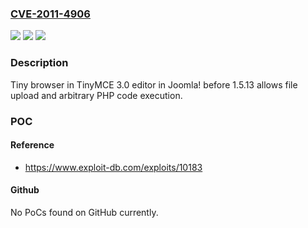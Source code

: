 ### [CVE-2011-4906](https://cve.mitre.org/cgi-bin/cvename.cgi?name=CVE-2011-4906)
![](https://img.shields.io/static/v1?label=Product&message=Tiny%20browser%20included%20with%20TinyMCE%203.0&color=blue)
![](https://img.shields.io/static/v1?label=Version&message=n%2Fa&color=blue)
![](https://img.shields.io/static/v1?label=Vulnerability&message=Arbitrary%20PHP%20Code%20Execution&color=brighgreen)

### Description

Tiny browser in TinyMCE 3.0 editor in Joomla! before 1.5.13 allows file upload and arbitrary PHP code execution.

### POC

#### Reference
- https://www.exploit-db.com/exploits/10183

#### Github
No PoCs found on GitHub currently.


